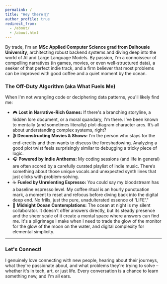 ```yaml
---
permalink: /
title: "Hey there!👋"
author_profile: true
redirect_from:
  - /about/
  - /about.html
---
```


By trade, I'm an **MSc Applied Computer Science grad from Dalhousie University**, architecting robust backend systems and diving deep into the world of AI and Large Language Models. By passion, I'm a connoisseur of compelling narratives (in games, movies, or even well-structured data), a seeker of that perfect indie track, and a firm believer that most problems can be improved with good coffee and a quiet moment by the ocean.

[//]: # (## 🛠️  My Professional Playground)

[//]: # ()
[//]: # (| 🚀 Focus | How I roll                                                                                   |)

[//]: # (|---------|----------------------------------------------------------------------------------------------|)

[//]: # (| **Clean, scalable backends** | Python power trio: FastAPI, Django, Flask                                                    |)

[//]: # (| **Data alchemy** | PostgreSQL • MongoDB • DynamoDB • spaCy • NLTK                                               |)

[//]: # (| **LLM fine-tuning** | Bridging raw model muscle with real-world usefulness                                         |)

[//]: # (| **Cloud-native dev** | AWS &#40;Lambda, EC2, API Gateway&#41; & GCP - So my code keeps running while I’m brewing my coffee! |)

[//]: # (| **Soft Skills** | Empathy, communication, and a dash of humor - because tech is as much about people as it is about code. |)

### The Off-Duty Algorithm (aka What Fuels Me)

When I'm not wrangling code or deciphering data patterns, you'll likely find me:

*   🎮 **Lost in Narrative-Rich Games:** If there's a branching storyline, a hidden lore document, or a moral quandary, I'm there. I've been known to mentally (and sometimes literally) plot-diagram character arcs. It’s all about understanding complex systems, right?
*   🎬 **Deconstructing Movies & Shows:** I'm the person who stays for the end-credits and then wants to discuss the foreshadowing. Analyzing a good plot twist feels surprisingly similar to debugging a tricky piece of logic.
*   🎧 **Powered by Indie Anthems:** My coding sessions (and life in general) are often scored by a carefully curated playlist of indie music. There’s something about those unique vocals and unexpected synth lines that just clicks with problem-solving.
*   ☕ **Fueled by Unrelenting Espresso:** You could say my bloodstream has a baseline espresso level. My coffee ritual is an hourly punctuation mark, a moment to reset and refocus before diving back into the digital deep end. No frills, just the pure, unadulterated essence of 'LIFE'."
*   🌊 **Midnight Ocean Contemplations:** The ocean at night is my silent collaborator. It doesn't offer answers directly, but its steady presence and the sheer scale of it create a mental space where answers can find me. It's a pilgrimage I make when I need to trade the glow of the monitor for the glow of the moon on the water, and digital complexity for elemental simplicity.

---

### Let's Connect!

I genuinely love connecting with new people, hearing about their journeys, what they're passionate about, and what problems they're trying to solve – whether it's in tech, art, or just life. Every conversation is a chance to learn something new, and I'm all ears.
